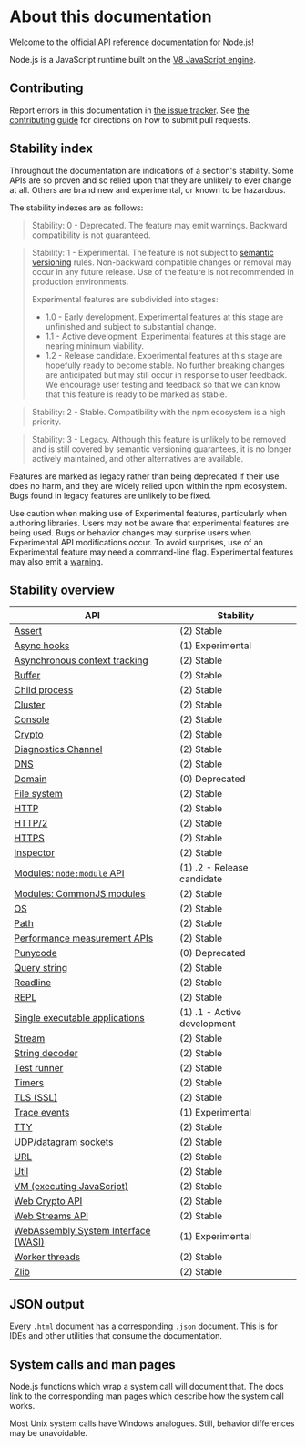 # About this documentation

<!--introduced_in=v0.10.0-->

<!-- type=misc -->

Welcome to the official API reference documentation for Node.js!

Node.js is a JavaScript runtime built on the [V8 JavaScript engine][].

## Contributing

Report errors in this documentation in [the issue tracker][]. See
[the contributing guide][] for directions on how to submit pull requests.

## Stability index

<!--type=misc-->

Throughout the documentation are indications of a section's stability. Some APIs
are so proven and so relied upon that they are unlikely to ever change at all.
Others are brand new and experimental, or known to be hazardous.

The stability indexes are as follows:

> Stability: 0 - Deprecated. The feature may emit warnings. Backward
> compatibility is not guaranteed.

<!-- separator -->

> Stability: 1 - Experimental. The feature is not subject to
> [semantic versioning][] rules. Non-backward compatible changes or removal may
> occur in any future release. Use of the feature is not recommended in
> production environments.
>
> Experimental features are subdivided into stages:
>
> * 1.0 - Early development. Experimental features at this stage are unfinished
>   and subject to substantial change.
> * 1.1 - Active development. Experimental features at this stage are nearing
>   minimum viability.
> * 1.2 - Release candidate. Experimental features at this stage are hopefully
>   ready to become stable. No further breaking changes are anticipated but may
>   still occur in response to user feedback. We encourage user testing and
>   feedback so that we can know that this feature is ready to be marked as
>   stable.

<!-- separator -->

> Stability: 2 - Stable. Compatibility with the npm ecosystem is a high
> priority.

<!-- separator -->

> Stability: 3 - Legacy. Although this feature is unlikely to be removed and is
> still covered by semantic versioning guarantees, it is no longer actively
> maintained, and other alternatives are available.

Features are marked as legacy rather than being deprecated if their use does no
harm, and they are widely relied upon within the npm ecosystem. Bugs found in
legacy features are unlikely to be fixed.

Use caution when making use of Experimental features, particularly when
authoring libraries. Users may not be aware that experimental features are being
used. Bugs or behavior changes may surprise users when Experimental API
modifications occur. To avoid surprises, use of an Experimental feature may need
a command-line flag. Experimental features may also emit a [warning][].

## Stability overview

<!-- STABILITY_OVERVIEW_SLOT_BEGIN -->
| API | Stability |
| --- | --------- |
| [Assert](assert.html) | (2) Stable |
| [Async hooks](async_hooks.html) | (1) Experimental |
| [Asynchronous context tracking](async_context.html) | (2) Stable |
| [Buffer](buffer.html) | (2) Stable |
| [Child process](child_process.html) | (2) Stable |
| [Cluster](cluster.html) | (2) Stable |
| [Console](console.html) | (2) Stable |
| [Crypto](crypto.html) | (2) Stable |
| [Diagnostics Channel](diagnostics_channel.html) | (2) Stable |
| [DNS](dns.html) | (2) Stable |
| [Domain](domain.html) | (0) Deprecated |
| [File system](fs.html) | (2) Stable |
| [HTTP](http.html) | (2) Stable |
| [HTTP/2](http2.html) | (2) Stable |
| [HTTPS](https.html) | (2) Stable |
| [Inspector](inspector.html) | (2) Stable |
| [Modules: `node:module` API](module.html) | (1) .2 - Release candidate |
| [Modules: CommonJS modules](modules.html) | (2) Stable |
| [OS](os.html) | (2) Stable |
| [Path](path.html) | (2) Stable |
| [Performance measurement APIs](perf_hooks.html) | (2) Stable |
| [Punycode](punycode.html) | (0) Deprecated |
| [Query string](querystring.html) | (2) Stable |
| [Readline](readline.html) | (2) Stable |
| [REPL](repl.html) | (2) Stable |
| [Single executable applications](single-executable-applications.html) | (1) .1 - Active development |
| [Stream](stream.html) | (2) Stable |
| [String decoder](string_decoder.html) | (2) Stable |
| [Test runner](test.html) | (2) Stable |
| [Timers](timers.html) | (2) Stable |
| [TLS (SSL)](tls.html) | (2) Stable |
| [Trace events](tracing.html) | (1) Experimental |
| [TTY](tty.html) | (2) Stable |
| [UDP/datagram sockets](dgram.html) | (2) Stable |
| [URL](url.html) | (2) Stable |
| [Util](util.html) | (2) Stable |
| [VM (executing JavaScript)](vm.html) | (2) Stable |
| [Web Crypto API](webcrypto.html) | (2) Stable |
| [Web Streams API](webstreams.html) | (2) Stable |
| [WebAssembly System Interface (WASI)](wasi.html) | (1) Experimental |
| [Worker threads](worker_threads.html) | (2) Stable |
| [Zlib](zlib.html) | (2) Stable |
<!-- STABILITY_OVERVIEW_SLOT_END -->

## JSON output

<!-- YAML
added: v0.6.12
-->

Every `.html` document has a corresponding `.json` document. This is for IDEs
and other utilities that consume the documentation.

## System calls and man pages

Node.js functions which wrap a system call will document that. The docs link
to the corresponding man pages which describe how the system call works.

Most Unix system calls have Windows analogues. Still, behavior differences may
be unavoidable.

[V8 JavaScript engine]: https://v8.dev/
[semantic versioning]: https://semver.org/
[the contributing guide]: https://github.com/nodejs/node/blob/HEAD/CONTRIBUTING.md
[the issue tracker]: https://github.com/nodejs/node/issues/new
[warning]: process.md#event-warning
